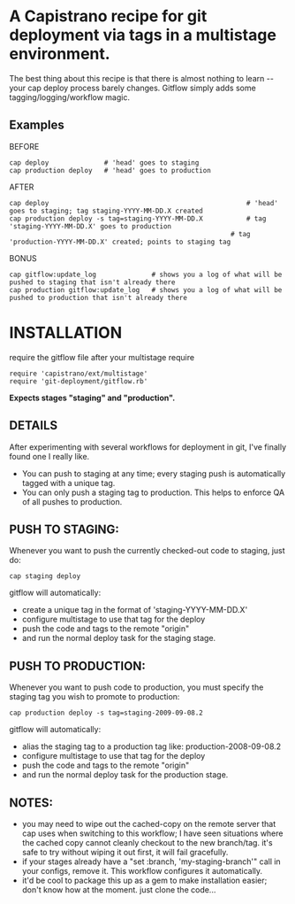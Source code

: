 A Capistrano recipe for git deployment via tags in a multistage environment.
===

The best thing about this recipe is that there is almost nothing to learn -- your cap deploy process barely changes.
Gitflow simply adds some tagging/logging/workflow magic.

Examples
---

BEFORE

    cap deploy              # 'head' goes to staging
    cap production deploy   # 'head' goes to production

AFTER

    cap deploy                                                  # 'head' goes to staging; tag staging-YYYY-MM-DD.X created
    cap production deploy -s tag=staging-YYYY-MM-DD.X           # tag 'staging-YYYY-MM-DD.X' goes to production
                                                            # tag 'production-YYYY-MM-DD.X' created; points to staging tag

BONUS

    cap gitflow:update_log              # shows you a log of what will be pushed to staging that isn't already there
    cap production gitflow:update_log   # shows you a log of what will be pushed to production that isn't already there

INSTALLATION
====

require the gitflow file after your multistage require
  
    require 'capistrano/ext/multistage'
    require 'git-deployment/gitflow.rb'

<b>Expects stages "staging" and "production".</b>

DETAILS
---

After experimenting with several workflows for deployment in git, I've finally found one I really like.

* You can push to staging at any time; every staging push is automatically tagged with a unique tag.
* You can only push a staging tag to production. This helps to enforce QA of all pushes to production.

PUSH TO STAGING:
---

Whenever you want to push the currently checked-out code to staging, just do:

    cap staging deploy

gitflow will automatically:

* create a unique tag in the format of 'staging-YYYY-MM-DD.X'
* configure multistage to use that tag for the deploy
* push the code and tags to the remote "origin"
* and run the normal deploy task for the staging stage.

PUSH TO PRODUCTION:
---

Whenever you want to push code to production, you must specify the staging tag you wish to promote to production:

    cap production deploy -s tag=staging-2009-09-08.2

gitflow will automatically:

* alias the staging tag to a production tag like: production-2008-09-08.2
* configure multistage to use that tag for the deploy
* push the code and tags to the remote "origin"
* and run the normal deploy task for the production stage.

NOTES:
---

* you may need to wipe out the cached-copy on the remote server that cap uses when switching to this workflow; I have seen situations where the cached copy cannot cleanly checkout to the new branch/tag. it's safe to try without wiping it out first, it will fail gracefully.
* if your stages already have a "set :branch, 'my-staging-branch'" call in your configs, remove it. This workflow configures it automatically.
* it'd be cool to package this up as a gem to make installation easier; don't know how at the moment. just clone the code...
